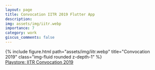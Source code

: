 ```yaml
---
layout: page
title: Convocation IITR 2019 Flutter App
description:
img: assets/img/iitr.webp
importance: 7
category: work
giscus_comments: false
---
```


<div class="row">
    <div class="col-sm mt-3 mt-md-0">
        {% include figure.html path="assets/img/iitr.webp" title="Convocation 2019" class="img-fluid rounded z-depth-1" %}
    </div>
</div>
<div class="caption">
    <a href="https://play.google.com/store/apps/details?id=in.ac.iitr.mdg.convocation&hl=en">Playstore: IITR Convocation 2019</a>
</div>